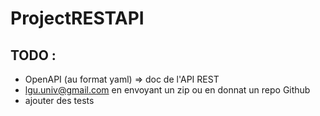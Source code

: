 # ProjectRESTAPI

## TODO :
- OpenAPI (au format yaml) => doc de l'API REST
- lgu.univ@gmail.com en envoyant un zip ou en donnat un repo Github
- ajouter des tests